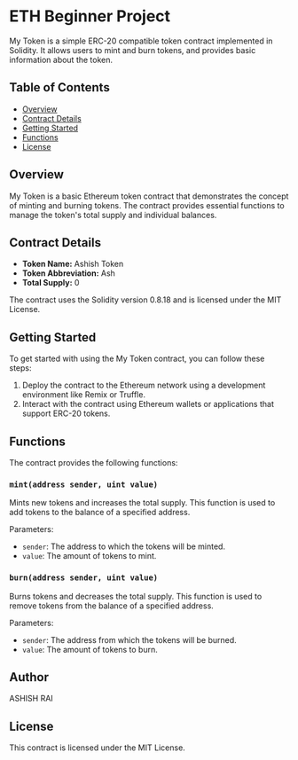 # ETH Beginner Project

My Token is a simple ERC-20 compatible token contract implemented in Solidity. It allows users to mint and burn tokens, and provides basic information about the token.

## Table of Contents

- [Overview](#overview)
- [Contract Details](#contract-details)
- [Getting Started](#getting-started)
- [Functions](#functions)
- [License](#license)

## Overview

My Token is a basic Ethereum token contract that demonstrates the concept of minting and burning tokens. The contract provides essential functions to manage the token's total supply and individual balances.

## Contract Details

- **Token Name:** Ashish Token
- **Token Abbreviation:** Ash
- **Total Supply:** 0

The contract uses the Solidity version 0.8.18 and is licensed under the MIT License.

## Getting Started

To get started with using the My Token contract, you can follow these steps:

1. Deploy the contract to the Ethereum network using a development environment like Remix or Truffle.
2. Interact with the contract using Ethereum wallets or applications that support ERC-20 tokens.

## Functions

The contract provides the following functions:

### `mint(address sender, uint value)`

Mints new tokens and increases the total supply. This function is used to add tokens to the balance of a specified address.

Parameters:
- `sender`: The address to which the tokens will be minted.
- `value`: The amount of tokens to mint.

### `burn(address sender, uint value)`

Burns tokens and decreases the total supply. This function is used to remove tokens from the balance of a specified address.

Parameters:
- `sender`: The address from which the tokens will be burned.
- `value`: The amount of tokens to burn.

## Author
ASHISH RAI

## License

This contract is licensed under the MIT License. 
